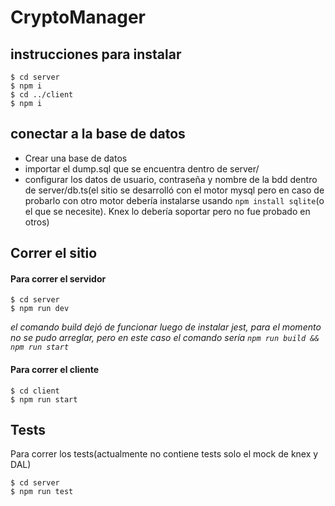 # CryptoManager

## instrucciones para instalar

```
$ cd server
$ npm i
$ cd ../client
$ npm i
```

## conectar a la base de datos

- Crear una base de datos
- importar el dump.sql que se encuentra dentro de server/
- configurar los datos de usuario, contraseña y nombre de la bdd dentro de server/db.ts(el sitio se desarrolló con el motor mysql pero en caso de probarlo con otro motor debería instalarse usando `npm install sqlite`(o el que se necesite). Knex lo debería soportar pero no fue probado en otros)

## Correr el sitio

#### Para correr el servidor

```
$ cd server
$ npm run dev
```

_el comando build dejó de funcionar luego de instalar jest, para el momento no se pudo arreglar, pero en este caso el comando sería `npm run build && npm run start`_

#### Para correr el cliente

```
$ cd client
$ npm run start
```

## Tests

Para correr los tests(actualmente no contiene tests solo el mock de knex y DAL)

```
$ cd server
$ npm run test
```
